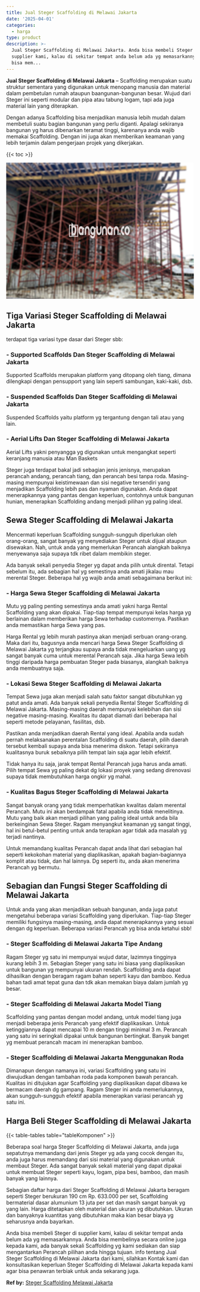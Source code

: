 ```yaml
---
title: Jual Steger Scaffolding di Melawai Jakarta
date: '2025-04-01'
categories:
  - harga
type: product
description: >-
  Jual Steger Scaffolding di Melawai Jakarta. Anda bisa membeli Steger di
  supplier kami, kalau di sekitar tempat anda belum ada yg memasarkannya. Anda
  bisa mem...
---
```


**Jual Steger Scaffolding di Melawai Jakarta** – Scaffolding merupakan suatu struktur sementara yang digunakan untuk menopang manusia dan material dalam pembetulan rumah ataupun baangunan-bangunan besar. Wujud dari Steger ini seperti modular dan pipa atau tabung logam, tapi ada juga material lain yang diterapkan.

Dengan adanya Scaffolding bisa menjadikan manusia lebih mudah dalam membetuli suatu bagian bangunan yang perlu diganti. Apalagi sekiranya bangunan yg harus dibenarkan teramat tinggi, karenanya anda wajib memakai Scaffolding. Dengan ini juga akan memberikan keamanan yang lebih terjamin dalam pengerjaan projek yang dikerjakan.

{{< toc >}}

![Jual Steger Scaffolding di Melawai Jakarta](/images/sewa-scaffolding-steger-28.png)

## Tiga Variasi Steger Scaffolding di Melawai Jakarta

terdapat tiga variasi type dasar dari Steger sbb:

### \- Supported Scaffolds Dan Steger Scaffolding di Melawai Jakarta

Supported Scaffolds merupakan platform yang ditopang oleh tiang, dimana dilengkapi dengan pensupport yang lain seperti sambungan, kaki-kaki, dsb.

### \- Suspended Scaffolds Dan Steger Scaffolding di Melawai Jakarta

Suspended Scaffolds yaitu platform yg tergantung dengan tali atau yang lain.

### \- Aerial Lifts Dan Steger Scaffolding di Melawai Jakarta

Aerial Lifts yakni penyangga yg digunakan untuk mengangkat seperti keranjang manusia atau Man Baskets

Steger juga terdapat bakal jadi sebagian jenis jenisnya, merupakan perancah andang, perancah tiang, dan perancah besi tanpa roda. Masing-masing mempunyai keistimewaan dan sisi negative tersendiri yang menjadikan Scaffolding lebih pas dan nyaman digunakan. Anda dapat menerapkannya yang pantas dengan keperluan, contohnya untuk bangunan hunian, menerapkan Scaffolding andang menjadi pilihan yg paling ideal.

## Sewa Steger Scaffolding di Melawai Jakarta

Mencermati keperluan Scaffolding sungguh-sungguh diperlukan oleh orang-orang, sangat banyak yg menyediakan Steger untuk dijual ataupun disewakan. Nah, untuk anda yang memerlukan Perancah alangkah baiknya menyewanya saja supaya tdk ribet dalam membikin steger.

Ada banyak sekali penyedia Steger yg dapat anda pilih untuk dirental. Tetapi sebelum itu, ada sebagian hal yg semestinya anda amati jikalau mau merental Steger. Beberapa hal yg wajib anda amati sebagaimana berikut ini:

### \- Harga Sewa Steger Scaffolding di Melawai Jakarta

Mutu yg paling penting semestinya anda amati yakni harga Rental Scaffolding yang akan dipakai. Tiap-tiap tempat mempunyai kelas harga yg berlainan dalam memberikan harga Sewa terhadap customernya. Pastikan anda memastikan harga Sewa yang pas.

Harga Rental yg lebih murah pastinya akan menjadi serbuan orang-orang. Maka dari itu, bagusnya anda mencari harga Sewa Steger Scaffolding di Melawai Jakarta yg terjangkau supaya anda tidak mengeluarkan uang yg sangat banyak cuma untuk merental Perancah saja. Jika harga Sewa lebih tinggi daripada harga pembuatan Steger pada biasanya, alangkah baiknya anda membuatnya saja.

### \- Lokasi Sewa Steger Scaffolding di Melawai Jakarta

Tempat Sewa juga akan menjadi salah satu faktor sangat dibutuhkan yg patut anda amati. Ada banyak sekali penyedia Rental Steger Scaffolding di Melawai Jakarta. Masing-masing daerah mempunyai kelebihan dan sisi negative masing-masing. Kwalitas itu dapat diamati dari beberapa hal seperti metode pelayanan, fasilitas, dsb.

Pastikan anda menjadikan daerah Rental yang ideal. Apabila anda sudah pernah melaksanakan perentalan Scaffolding di suatu daerah, pilih daerah tersebut kembali supaya anda bisa menerima diskon. Tetapi sekiranya kualitasnya buruk sebaiknya pilih tempat lain saja agar lebih efektif.

Tidak hanya itu saja, jarak tempat Rental Perancah juga harus anda amati. Pilih tempat Sewa yg paling dekat dg lokasi proyek yang sedang direnovasi supaya tidak membutuhkan harga ongkir yg mahal.

### \- Kualitas Bagus Steger Scaffolding di Melawai Jakarta

Sangat banyak orang yang tidak memperhatikan kwalitas dalam merental Perancah. Mutu ini akan berdampak fatal apabila anda tidak menelitinya. Mutu yang baik akan menjadi pilihan yang paling ideal untuk anda bila berkeinginan Sewa Steger. Ragam menyangkut keamanan yg sangat tinggi, hal ini betul-betul penting untuk anda terapkan agar tidak ada masalah yg terjadi nantinya.

Untuk memandang kualitas Perancah dapat anda lihat dari sebagian hal seperti kekokohan material yang diaplikasikan, apakah bagian-bagiannya komplit atau tidak, dan hal lainnya. Dg seperti itu, anda akan menerima Perancah yg bermutu.

## Sebagian dan Fungsi Steger Scaffolding di Melawai Jakarta

Untuk anda yang akan menjadikan sebuah bangunan, anda juga patut mengetahui beberapa variasi Scaffolding yang diperlukan. Tiap-tiap Steger memiliki fungsinya masing-masing, anda dapat menerapkannya yang sesuai dengan dg keperluan. Beberapa variasi Perancah yg bisa anda ketahui sbb!

### \- Steger Scaffolding di Melawai Jakarta Tipe Andang

Ragam Steger yg satu ini mempunyai wujud datar, lazimnya tingginya kurang lebih 3 m. Sebagian Steger yang satu ini biasa yang diaplikasikan untuk bangunan yg mempunyai ukuran rendah. Scaffolding anda dapat dihasilkan dengan beragam ragam bahan seperti kayu dan bamboo. Kedua bahan tadi amat tepat guna dan tdk akan memakan biaya dalam jumlah yg besar.

### \- Steger Scaffolding di Melawai Jakarta Model Tiang

Scaffolding yang pantas dengan model andang, untuk model tiang juga menjadi beberapa jenis Perancah yang efektif diaplikasikan. Untuk ketinggiannya dapat mencapai 10 m dengan tinggi minimal 3 m. Perancah yang satu ini seringkali dipakai untuk bangunan bertingkat. Banyak banget yg membuat perancah macam ini menerapkan bamboo.

### \- Steger Scaffolding di Melawai Jakarta Menggunakan Roda

Dimanapun dengan namanya ini, variasi Scaffolding yang satu ini diwujudkan dengan tambahan roda pada komponen bawah perancah. Kualitas ini ditujukan agar Scaffolding yang diaplikasikan dapat dibawa ke bermacam daerah dg gampang. Ragam Steger ini anda memerlukannya, akan sungguh-sungguh efektif apabila menerapkan variasi perancah yg satu ini.

## Harga Beli Steger Scaffolding di Melawai Jakarta

{{< table-tables table="tableKomponen" >}}

Beberapa soal harga Steger Scaffolding di Melawai Jakarta, anda juga sepatutnya memandang dari jenis Steger yg ada yang cocok dengan itu, anda juga harus memandang dari sisi material yang digunakan untuk membaut Steger. Ada sangat banyak sekali material yang dapat dipakai untuk membuat Steger seperti kayu, logam, pipa besi, bamboo, dan masih banyak yang lainnya.

Sebagian daftar harga dari Steger Scaffolding di Melawai Jakarta beragam seperti Steger berukuran 190 cm Rp. 633.000 per set, Scaffolding bermaterial dasar alumunium 13 juta per set dan masih sangat banyak yg yang lain. Harga ditetapkan oleh material dan ukuran yg dibutuhkan. Ukuran dan banyaknya kuantitas yang dibutuhkan maka kian besar biaya yg seharusnya anda bayarkan.

Anda bisa membeli Steger di supplier kami, kalau di sekitar tempat anda belum ada yg memasarkannya. Anda bisa membelinya secara online juga kepada kami, ada banyak sekali Scaffolding yg kami sediakan dan siap mengantarkan Perancah pilihan anda hingga tujuan. info tentang Jual Steger Scaffolding di Melawai Jakarta dari kami, silahkan Kontak kami dan konsultasikan keperluan Steger Scaffolding di Melawai Jakarta kepada kami agar bisa penawran terbiak untuk anda sekarang juga.

**Ref by:** [Steger Scaffolding Melawai Jakarta](https://id.wikipedia.org/wiki/Steger)
